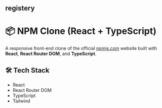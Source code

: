 ## registery
# 📦 NPM Clone (React + TypeScript)

A responsive front-end clone of the official [npmjs.com](https://www.npmjs.com) website built with **React**, **React Router DOM**, and **TypeScript**.

## 🛠️ Tech Stack

- React
- React Router DOM
- TypeScript
- Tailwind
